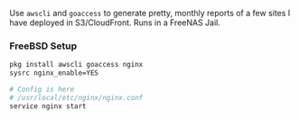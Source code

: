 Use `awscli` and `goaccess` to generate pretty, monthly reports of a few sites I have deployed in S3/CloudFront. Runs in a FreeNAS Jail.

### FreeBSD Setup

```bash
pkg install awscli goaccess nginx
sysrc nginx_enable=YES

# Config is here
# /usr/local/etc/nginx/nginx.conf
service nginx start
```
